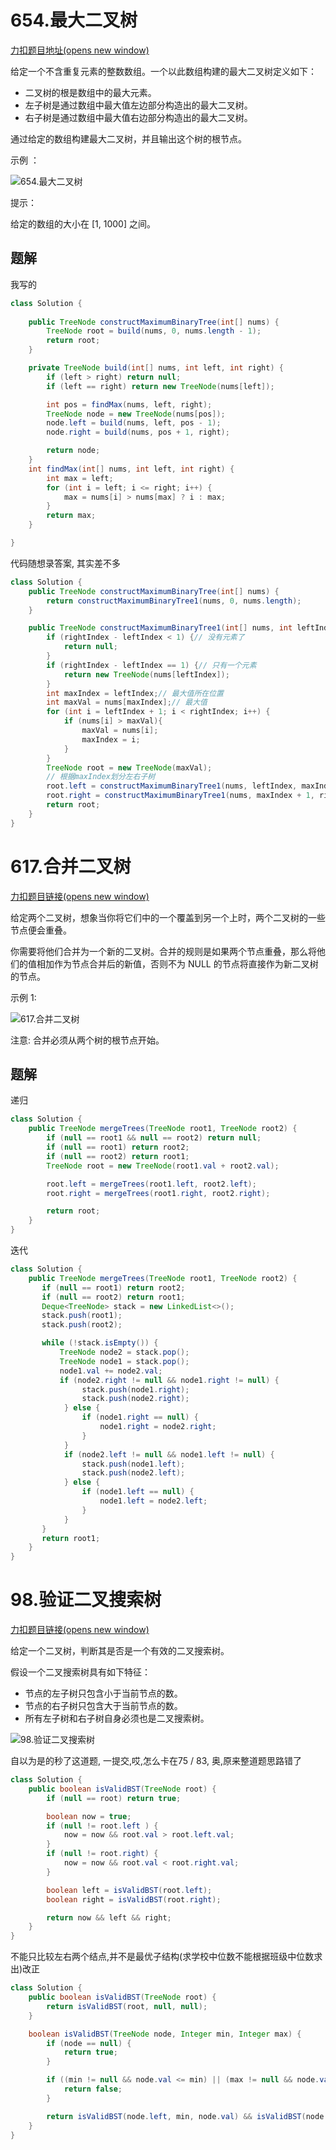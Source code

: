 # 654.最大二叉树

[力扣题目地址(opens new window)](https://leetcode.cn/problems/maximum-binary-tree/)

给定一个不含重复元素的整数数组。一个以此数组构建的最大二叉树定义如下：

- 二叉树的根是数组中的最大元素。
- 左子树是通过数组中最大值左边部分构造出的最大二叉树。
- 右子树是通过数组中最大值右边部分构造出的最大二叉树。

通过给定的数组构建最大二叉树，并且输出这个树的根节点。

示例 ：

![654.最大二叉树](2023-11-03.assets/20210204154534796.png)

提示：

给定的数组的大小在 [1, 1000] 之间。

## 题解

我写的

~~~java
class Solution {
    
    public TreeNode constructMaximumBinaryTree(int[] nums) {
        TreeNode root = build(nums, 0, nums.length - 1);
        return root;
    }

    private TreeNode build(int[] nums, int left, int right) {
        if (left > right) return null;
        if (left == right) return new TreeNode(nums[left]);

        int pos = findMax(nums, left, right);
        TreeNode node = new TreeNode(nums[pos]);
        node.left = build(nums, left, pos - 1);
        node.right = build(nums, pos + 1, right);

        return node;
    }
    int findMax(int[] nums, int left, int right) {
        int max = left;
        for (int i = left; i <= right; i++) {
            max = nums[i] > nums[max] ? i : max;
        }
        return max;
    }

}
~~~

代码随想录答案, 其实差不多

~~~java
class Solution {
    public TreeNode constructMaximumBinaryTree(int[] nums) {
        return constructMaximumBinaryTree1(nums, 0, nums.length);
    }

    public TreeNode constructMaximumBinaryTree1(int[] nums, int leftIndex, int rightIndex) {
        if (rightIndex - leftIndex < 1) {// 没有元素了
            return null;
        }
        if (rightIndex - leftIndex == 1) {// 只有一个元素
            return new TreeNode(nums[leftIndex]);
        }
        int maxIndex = leftIndex;// 最大值所在位置
        int maxVal = nums[maxIndex];// 最大值
        for (int i = leftIndex + 1; i < rightIndex; i++) {
            if (nums[i] > maxVal){
                maxVal = nums[i];
                maxIndex = i;
            }
        }
        TreeNode root = new TreeNode(maxVal);
        // 根据maxIndex划分左右子树
        root.left = constructMaximumBinaryTree1(nums, leftIndex, maxIndex);
        root.right = constructMaximumBinaryTree1(nums, maxIndex + 1, rightIndex);
        return root;
    }
}
~~~





# 617.合并二叉树

[力扣题目链接(opens new window)](https://leetcode.cn/problems/merge-two-binary-trees/)

给定两个二叉树，想象当你将它们中的一个覆盖到另一个上时，两个二叉树的一些节点便会重叠。

你需要将他们合并为一个新的二叉树。合并的规则是如果两个节点重叠，那么将他们的值相加作为节点合并后的新值，否则不为 NULL 的节点将直接作为新二叉树的节点。

示例 1:

![617.合并二叉树](2023-11-03.assets/20230310000854.png)

注意: 合并必须从两个树的根节点开始。



## 题解

递归

~~~java
class Solution {
    public TreeNode mergeTrees(TreeNode root1, TreeNode root2) {
        if (null == root1 && null == root2) return null;
        if (null == root1) return root2;
        if (null == root2) return root1;
        TreeNode root = new TreeNode(root1.val + root2.val);

        root.left = mergeTrees(root1.left, root2.left);
        root.right = mergeTrees(root1.right, root2.right);

        return root;
    }
}
~~~

迭代

~~~java
class Solution {
    public TreeNode mergeTrees(TreeNode root1, TreeNode root2) {
       if (null == root1) return root2;
       if (null == root2) return root1;
       Deque<TreeNode> stack = new LinkedList<>();
       stack.push(root1);
       stack.push(root2);

       while (!stack.isEmpty()) {
           TreeNode node2 = stack.pop();
           TreeNode node1 = stack.pop();
           node1.val += node2.val;
           if (node2.right != null && node1.right != null) {
                stack.push(node1.right);
                stack.push(node2.right);
            } else {
                if (node1.right == null) {
                    node1.right = node2.right;
                }
            }
            if (node2.left != null && node1.left != null) {
                stack.push(node1.left);
                stack.push(node2.left);
            } else {
                if (node1.left == null) {
                    node1.left = node2.left;
                }
            }
       }
       return root1;
    }
}
~~~



# 98.验证二叉搜索树

[力扣题目链接(opens new window)](https://leetcode.cn/problems/validate-binary-search-tree/)

给定一个二叉树，判断其是否是一个有效的二叉搜索树。

假设一个二叉搜索树具有如下特征：

- 节点的左子树只包含小于当前节点的数。
- 节点的右子树只包含大于当前节点的数。
- 所有左子树和右子树自身必须也是二叉搜索树。

![98.验证二叉搜索树](2023-11-03.assets/20230310000750.png)



自以为是的秒了这道题, 一提交,哎,怎么卡在75 / 83, 奥,原来整道题思路错了

~~~java
class Solution {
    public boolean isValidBST(TreeNode root) {
        if (null == root) return true;

        boolean now = true;
        if (null != root.left ) {
            now = now && root.val > root.left.val;  
        }
        if (null != root.right) {
            now = now && root.val < root.right.val;
        } 

        boolean left = isValidBST(root.left);
        boolean right = isValidBST(root.right);

        return now && left && right;
    }
}
~~~

不能只比较左右两个结点,并不是最优子结构(求学校中位数不能根据班级中位数求出)改正

~~~java
class Solution {
    public boolean isValidBST(TreeNode root) {
        return isValidBST(root, null, null);
    }

    boolean isValidBST(TreeNode node, Integer min, Integer max) {
        if (node == null) {
            return true;
        }

        if ((min != null && node.val <= min) || (max != null && node.val >= max)) {
            return false;
        }

        return isValidBST(node.left, min, node.val) && isValidBST(node.right, node.val, max);
    }
}
~~~

